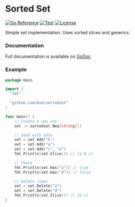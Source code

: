 # Sorted Set

[![Go Reference](https://pkg.go.dev/badge/github.com/bsm/sortedset.svg)](https://pkg.go.dev/github.com/bsm/sortedset)
[![Test](https://github.com/bsm/sortedset/actions/workflows/test.yml/badge.svg)](https://github.com/bsm/sortedset/actions/workflows/test.yml)
[![License](https://img.shields.io/badge/License-Apache%202.0-blue.svg)](https://opensource.org/licenses/Apache-2.0)

Simple set implementation. Uses sorted slices and generics.

### Documentation

Full documentation is available on [GoDoc](http://godoc.org/github.com/bsm/sortedset)

### Example

```go
package main

import (
  "fmt"

  "github.com/bsm/sortedset"
)

func main() {
	// Create a new set
	set := sortedset.New[string]()

	// Seed with data
	set = set.Add("b")
	set = set.Add("a")
	set = set.Add("c", "a")
	fmt.Println(set.Slice()) // [a b c]

	// Check
	fmt.Println(set.Has("a")) // true
	fmt.Println(set.Has("d")) // false

	// Delete items
	set = set.Delete("a")
	set = set.Delete("d")
	fmt.Println(set.Slice()) // [b c]
}
```
